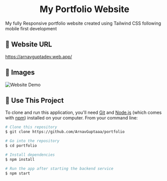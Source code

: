 <h1 align=center>My Portfolio Website</h1>

My fully Responsive portfolio website created using Tailwind CSS following mobile first development

## 📌 Website URL
<a href="https://arnavguptadev.web.app/" alt="Portfolio Website URL">
    https://arnavguptadev.web.app/
</a>

## 📌 Images

<img src="./readme/Demo.gif" alt="Website Demo">

## 📌 Use This Project

To clone and run this application, you'll need [Git](https://git-scm.com) and [Node.js](https://nodejs.org/en/download/) (which comes with [npm](http://npmjs.com)) installed on your computer. From your command line:

```bash
# Clone this repository
$ git clone https://github.com/ArnavGuptaaa/portfolio

# Go into the repository
$ cd portfolio

# Install dependencies
$ npm install

# Run the app after starting the backend service
$ npm start
```
